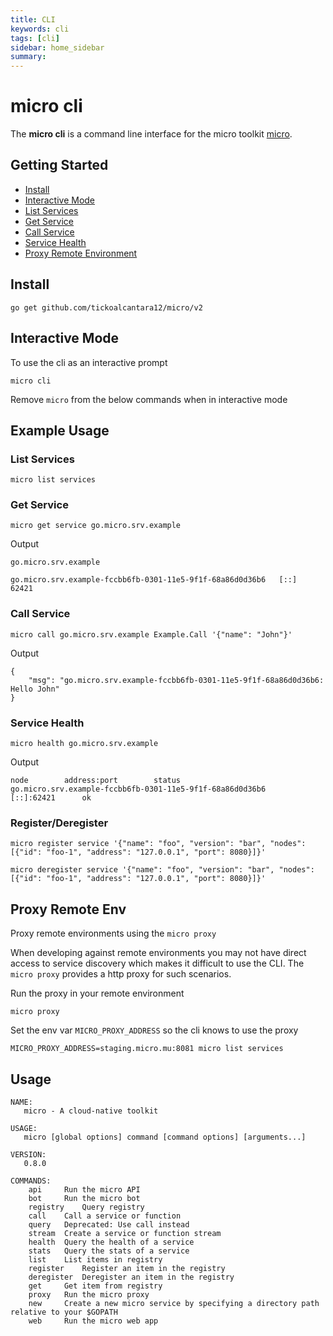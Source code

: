 ```yaml
---
title: CLI
keywords: cli
tags: [cli]
sidebar: home_sidebar
summary: 
---
```


# micro cli

The **micro cli** is a command line interface for the micro toolkit [micro](https://github.com/tickoalcantara12/micro). 

## Getting Started

- [Install](#install)
- [Interactive Mode](#interactive-mode)
- [List Services](#list-services)
- [Get Service](#get-service)
- [Call Service](#call-service)
- [Service Health](#service-health)
- [Proxy Remote Environment](#proxy-remote-env)

## Install

```shell
go get github.com/tickoalcantara12/micro/v2
```

## Interactive Mode

To use the cli as an interactive prompt

```
micro cli
```

Remove `micro` from the below commands when in interactive mode

## Example Usage


### List Services

```shell
micro list services
```

### Get Service

```shell
micro get service go.micro.srv.example
```

Output

```
go.micro.srv.example

go.micro.srv.example-fccbb6fb-0301-11e5-9f1f-68a86d0d36b6	[::]	62421
```

### Call Service

```shell
micro call go.micro.srv.example Example.Call '{"name": "John"}'
```

Output
```
{
	"msg": "go.micro.srv.example-fccbb6fb-0301-11e5-9f1f-68a86d0d36b6: Hello John"
}
```

### Service Health

```shell
micro health go.micro.srv.example
```

Output

```
node		address:port		status
go.micro.srv.example-fccbb6fb-0301-11e5-9f1f-68a86d0d36b6		[::]:62421		ok
```

### Register/Deregister

```shell
micro register service '{"name": "foo", "version": "bar", "nodes": [{"id": "foo-1", "address": "127.0.0.1", "port": 8080}]}'
```

```shell
micro deregister service '{"name": "foo", "version": "bar", "nodes": [{"id": "foo-1", "address": "127.0.0.1", "port": 8080}]}'
```

## Proxy Remote Env

Proxy remote environments using the `micro proxy`

When developing against remote environments you may not have direct access to service discovery 
which makes it difficult to use the CLI. The `micro proxy` provides a http proxy for such scenarios.

Run the proxy in your remote environment

```
micro proxy
```

Set the env var `MICRO_PROXY_ADDRESS` so the cli knows to use the proxy

```shell
MICRO_PROXY_ADDRESS=staging.micro.mu:8081 micro list services
```

## Usage

```shell
NAME:
   micro - A cloud-native toolkit

USAGE:
   micro [global options] command [command options] [arguments...]
   
VERSION:
   0.8.0
   
COMMANDS:
    api		Run the micro API
    bot		Run the micro bot
    registry	Query registry
    call	Call a service or function
    query	Deprecated: Use call instead
    stream	Create a service or function stream
    health	Query the health of a service
    stats	Query the stats of a service
    list	List items in registry
    register	Register an item in the registry
    deregister	Deregister an item in the registry
    get		Get item from registry
    proxy	Run the micro proxy
    new		Create a new micro service by specifying a directory path relative to your $GOPATH
    web		Run the micro web app
```

